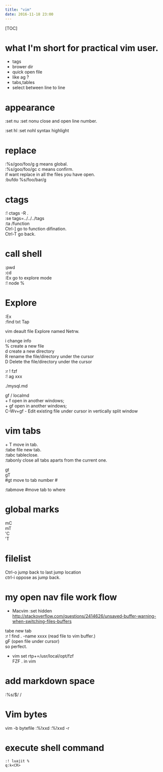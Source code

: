 ```yaml
---  
title: "vim"   
date: 2016-11-18 23:00  
---  
```

[TOC]  
  
# what I'm short for practical vim user.  
- tags   
- brower dir  
- quick open file   
- like ag ?  
- tabs,tables  
- select between line to line  
  
# appearance  
:set nu :set nonu  close and open line number.  
  
:set hl :set nohl syntax highlight  
  
# replace   
:%s/goo/foo/g g means global.    
:%s/goo/foo/gc c means confirm.    
if want replace in all the files you have open.    
:bufdo %s/foo/bar/g    
  
  
# ctags  
  
:! ctags -R .    
:se tags=../../../tags    
:ta /function    
Ctrl-] go to function difination.    
Ctrl-T go back.    
  
# call shell  
:pwd    
:cd     
:Ex go to explore mode    
:! node %    
  
# Explore  
:Ex     
:find txt Tap    
  
vim deault file Explore named Netrw.    
  
i change info     
% create a new file    
d create a new directory    
R rename the file/directory under the cursor    
D Delete the file/directory under the cursor  
  
  
:r ! fzf     
:! ag xxx    
  
  
./mysql.md    
  
gf / localmd  
<ctrl-w> + f open in another windows;  
<ctrl-w> + gf open in another windows;  
C-Wv+gf - Edit existing file under cursor in vertically split window  
  
  
  
# vim tabs  
<ctrl-w>  + T move in tab.  
:tabe file new tab.  
:tabc tableclose.  
:tabonly close all tabs aparts from the current one.  
  
gt   
gT  
#gt move to tab number #  
  
:tabmove   #move tab to where   
  
  
# global marks  
  
mC  
mT  
'C  
'T  
  
  
  
# filelist  
Ctrl-o jump back to last jump location  
ctrl-i oppose as jump back.  
  
# my open nav file work flow  

- Macvim
:set hidden http://stackoverflow.com/questions/2414626/unsaved-buffer-warning-when-switching-files-buffers  
  
tabe new tab  
:r ! find . -name xxxx (read file to vim buffer.)  
gF (open file under cursor)  
so perfect.  

- vim 
set rtp+=/usr/local/opt/fzf   
FZF .  in vim 

# add markdown space  
:%s/$/  /  
  
# Vim bytes 
vim -b bytefile
:%!xxd
:%!xxd -r


# execute shell command 
```
:! luajit %
q:k<CR>
```
